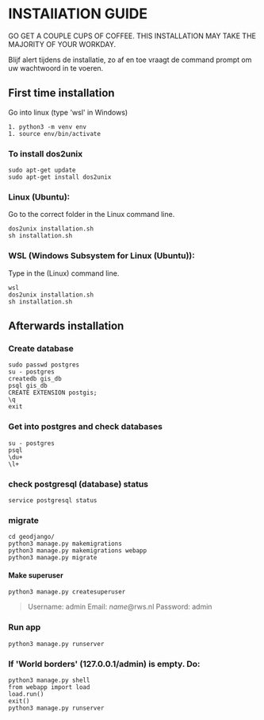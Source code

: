 # INSTAllATION GUIDE
GO GET A COUPLE CUPS OF COFFEE. THIS INSTALLATION MAY TAKE THE MAJORITY OF YOUR WORKDAY.

Blijf alert tijdens de installatie, zo af en toe vraagt de command prompt om uw wachtwoord in te voeren.

## First time installation

Go into linux (type 'wsl' in Windows)

	1. python3 -m venv env
	1. source env/bin/activate

### To install dos2unix
	sudo apt-get update
	sudo apt-get install dos2unix

### Linux (Ubuntu):
Go to the correct folder in the Linux command line.

	dos2unix installation.sh
	sh installation.sh

### WSL (Windows Subsystem for Linux (Ubuntu)):
Type in the (Linux) command line.

	wsl
	dos2unix installation.sh
	sh installation.sh

## Afterwards installation
### Create database
	sudo passwd postgres
	su - postgres
	createdb gis_db
	psql gis_db
	CREATE EXTENSION postgis;
	\q
	exit

### Get into postgres and check databases
	su - postgres
	psql
	\du+
	\l+

### check postgresql (database) status
	service postgresql status

### migrate
	cd geodjango/
	python3 manage.py makemigrations
	python3 manage.py makemigrations webapp
	python3 manage.py migrate

#### Make superuser
	python3 manage.py createsuperuser

> Username: admin
> Email: *name*@rws.nl
> Password: admin

### Run app
	python3 manage.py runserver

### If 'World borders' (127.0.0.1/admin) is empty. Do:
	python3 manage.py shell
	from webapp import load
	load.run()
	exit()
	python3 manage.py runserver